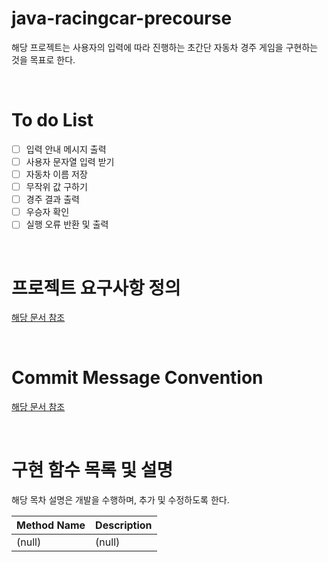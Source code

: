 # java-racingcar-precourse
해당 프로젝트는 사용자의 입력에 따라 진행하는 초간단 자동차 경주 게임을 구현하는 것을 목표로 한다.

<br>

# To do List
- [ ] 입력 안내 메시지 출력
- [ ] 사용자 문자열 입력 받기
- [ ] 자동차 이름 저장
- [ ] 무작위 값 구하기
- [ ] 경주 결과 출력
- [ ] 우승자 확인
- [ ] 실행 오류 반환 및 출력

<br>

# 프로젝트 요구사항 정의
[해당 문서 참조](./Docs/requirement.md)

<br>

# Commit Message Convention
[해당 문서 참조](./Docs/commit.md)

<br>

# 구현 함수 목록 및 설명
해당 목차 설명은 개발을 수행하며, 추가 및 수정하도록 한다.

| Method Name | Description |
| --- | --- |
| (null) | (null) |
